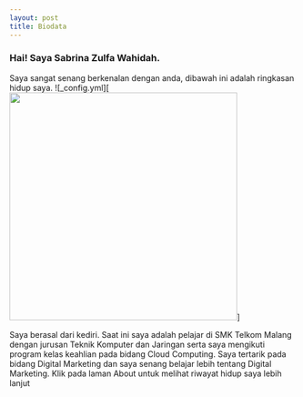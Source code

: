 ```yaml
---
layout: post
title: Biodata
---
```


<h3> Hai! Saya Sabrina Zulfa Wahidah. </h3>
Saya sangat senang berkenalan dengan anda, dibawah ini adalah ringkasan hidup saya.
![_config.yml][<img src="{{ site.baseurl }}/images/sab.jpg" style="center; length: 400; width: 400;"/>]

Saya berasal dari kediri. Saat ini saya adalah pelajar di SMK Telkom Malang dengan jurusan Teknik Komputer dan Jaringan serta saya mengikuti program kelas keahlian pada bidang Cloud Computing. Saya tertarik pada bidang Digital Marketing dan saya senang belajar lebih tentang Digital Marketing. Klik pada laman About untuk melihat riwayat hidup saya lebih lanjut
